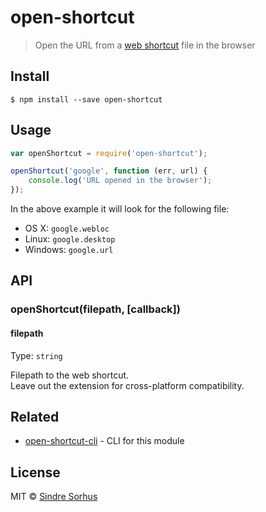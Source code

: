 # open-shortcut

> Open the URL from a [web shortcut](https://en.wikipedia.org/wiki/File_shortcut) file in the browser


## Install

```
$ npm install --save open-shortcut
```


## Usage

```js
var openShortcut = require('open-shortcut');

openShortcut('google', function (err, url) {
	console.log('URL opened in the browser');
});
```

In the above example it will look for the following file:

- OS X: `google.webloc`
- Linux: `google.desktop`
- Windows: `google.url`


## API

### openShortcut(filepath, [callback])

#### filepath

Type: `string`

Filepath to the web shortcut.  
Leave out the extension for cross-platform compatibility.


## Related

- [open-shortcut-cli](https://github.com/sindresorhus/open-shortcut-cli) - CLI for this module


## License

MIT © [Sindre Sorhus](http://sindresorhus.com)
